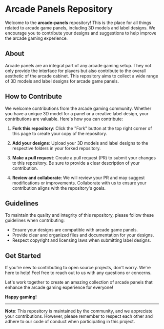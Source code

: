# Arcade Panels Repository

Welcome to the **arcade-panels** repository! This is the place for all things related to arcade game panels, including 3D models and label designs. We encourage you to contribute your designs and suggestions to help improve the arcade gaming experience.

## About

Arcade panels are an integral part of any arcade gaming setup. They not only provide the interface for players but also contribute to the overall aesthetic of the arcade cabinet. This repository aims to collect a wide range of 3D models and label designs for arcade game panels.

## How to Contribute

We welcome contributions from the arcade gaming community. Whether you have a unique 3D model for a panel or a creative label design, your contributions are valuable. Here's how you can contribute:

1. **Fork this repository**: Click the "Fork" button at the top right corner of this page to create your copy of the repository.

2. **Add your designs**: Upload your 3D models and label designs to the respective folders in your forked repository.

3. **Make a pull request**: Create a pull request (PR) to submit your changes to this repository. Be sure to provide a clear description of your contribution.

4. **Review and collaborate**: We will review your PR and may suggest modifications or improvements. Collaborate with us to ensure your contribution aligns with the repository's goals.

## Guidelines

To maintain the quality and integrity of this repository, please follow these guidelines when contributing:

- Ensure your designs are compatible with arcade game panels.
- Provide clear and organized files and documentation for your designs.
- Respect copyright and licensing laws when submitting label designs.

## Get Started

If you're new to contributing to open source projects, don't worry. We're here to help! Feel free to reach out to us with any questions or concerns.

Let's work together to create an amazing collection of arcade panels that enhance the arcade gaming experience for everyone!

**Happy gaming!**

---

**Note**: This repository is maintained by the community, and we appreciate your contributions. However, please remember to respect each other and adhere to our code of conduct when participating in this project.
